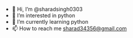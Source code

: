 - 👋 Hi, I’m @sharadsingh0303
- 👀 I’m interested in python
- 🌱 I’m currently learning python
- 📫 How to reach me sharad34356@gmail.com

<!---
sharadsingh0303/sharadsingh0303 is a ✨ special ✨ repository because its `README.md` (this file) appears on your GitHub profile.
You can click the Preview link to take a look at your changes.
--->
